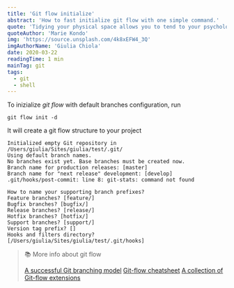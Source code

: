 ```yaml
---
title: 'Git flow initialize'
abstract: 'How to fast initialize git flow with one simple command.'
quote: 'Tidying your physical space allows you to tend to your psychological space.'
quoteAuthor: 'Marie Kondo'
img: 'https://source.unsplash.com/4k8xEFW4_3Q'
imgAuthorName: 'Giulia Chiola'
date: 2020-03-22
readingTime: 1 min
mainTag: git
tags:
  - git
  - shell
---
```


To inizialize _git flow_ with default branches configuration, run

```shell
git flow init -d
```

It will create a git flow structure to your project

```shell
Initialized empty Git repository in /Users/giulia/Sites/giulia/test/.git/
Using default branch names.
No branches exist yet. Base branches must be created now.
Branch name for production releases: [master]
Branch name for "next release" development: [develop]
.git/hooks/post-commit: line 8: git-stats: command not found

How to name your supporting branch prefixes?
Feature branches? [feature/]
Bugfix branches? [bugfix/]
Release branches? [release/]
Hotfix branches? [hotfix/]
Support branches? [support/]
Version tag prefix? []
Hooks and filters directory? [/Users/giulia/Sites/giulia/test/.git/hooks]
```

> 📚 More info about git flow
>
> [A successful Git branching model](https://nvie.com/posts/a-successful-git-branching-model/)
> [Git-flow cheatsheet](https://danielkummer.github.io/git-flow-cheatsheet/)
> [A collection of Git-flow extensions](https://github.com/nvie/gitflow)
